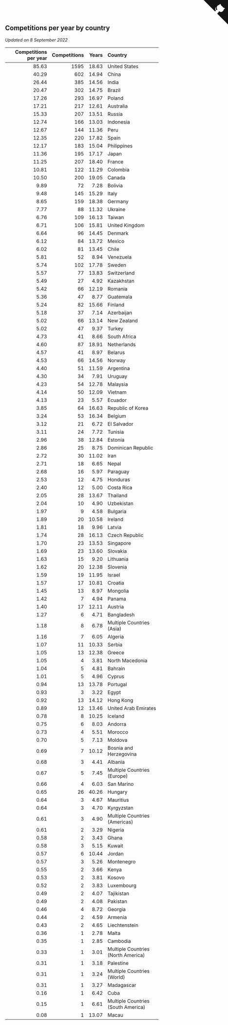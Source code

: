 ## Competitions per year by country

*Updated on  8 September 2022*

| Competitions per year | Competitions | Years | Country |
| ---: | ---: | ---: | :--- |
| 85.63 | 1595 | 18.63 | United States |
| 40.29 | 602 | 14.94 | China |
| 26.44 | 385 | 14.56 | India |
| 20.47 | 302 | 14.75 | Brazil |
| 17.26 | 293 | 16.97 | Poland |
| 17.21 | 217 | 12.61 | Australia |
| 15.33 | 207 | 13.51 | Russia |
| 12.74 | 166 | 13.03 | Indonesia |
| 12.67 | 144 | 11.36 | Peru |
| 12.35 | 220 | 17.82 | Spain |
| 12.17 | 183 | 15.04 | Philippines |
| 11.36 | 195 | 17.17 | Japan |
| 11.25 | 207 | 18.40 | France |
| 10.81 | 122 | 11.29 | Colombia |
| 10.50 | 200 | 19.05 | Canada |
| 9.89 | 72 | 7.28 | Bolivia |
| 9.48 | 145 | 15.29 | Italy |
| 8.65 | 159 | 18.38 | Germany |
| 7.77 | 88 | 11.32 | Ukraine |
| 6.76 | 109 | 16.13 | Taiwan |
| 6.71 | 106 | 15.81 | United Kingdom |
| 6.64 | 96 | 14.45 | Denmark |
| 6.12 | 84 | 13.72 | Mexico |
| 6.02 | 81 | 13.45 | Chile |
| 5.81 | 52 | 8.94 | Venezuela |
| 5.74 | 102 | 17.78 | Sweden |
| 5.57 | 77 | 13.83 | Switzerland |
| 5.49 | 27 | 4.92 | Kazakhstan |
| 5.42 | 66 | 12.19 | Romania |
| 5.36 | 47 | 8.77 | Guatemala |
| 5.24 | 82 | 15.66 | Finland |
| 5.18 | 37 | 7.14 | Azerbaijan |
| 5.02 | 66 | 13.14 | New Zealand |
| 5.02 | 47 | 9.37 | Turkey |
| 4.73 | 41 | 8.66 | South Africa |
| 4.60 | 87 | 18.91 | Netherlands |
| 4.57 | 41 | 8.97 | Belarus |
| 4.53 | 66 | 14.56 | Norway |
| 4.40 | 51 | 11.59 | Argentina |
| 4.30 | 34 | 7.91 | Uruguay |
| 4.23 | 54 | 12.78 | Malaysia |
| 4.14 | 50 | 12.09 | Vietnam |
| 4.13 | 23 | 5.57 | Ecuador |
| 3.85 | 64 | 16.63 | Republic of Korea |
| 3.24 | 53 | 16.34 | Belgium |
| 3.12 | 21 | 6.72 | El Salvador |
| 3.11 | 24 | 7.72 | Tunisia |
| 2.96 | 38 | 12.84 | Estonia |
| 2.86 | 25 | 8.75 | Dominican Republic |
| 2.72 | 30 | 11.02 | Iran |
| 2.71 | 18 | 6.65 | Nepal |
| 2.68 | 16 | 5.97 | Paraguay |
| 2.53 | 12 | 4.75 | Honduras |
| 2.40 | 12 | 5.00 | Costa Rica |
| 2.05 | 28 | 13.67 | Thailand |
| 2.04 | 10 | 4.90 | Uzbekistan |
| 1.97 | 9 | 4.58 | Bulgaria |
| 1.89 | 20 | 10.58 | Ireland |
| 1.81 | 18 | 9.96 | Latvia |
| 1.74 | 28 | 16.13 | Czech Republic |
| 1.70 | 23 | 13.53 | Singapore |
| 1.69 | 23 | 13.60 | Slovakia |
| 1.63 | 15 | 9.20 | Lithuania |
| 1.62 | 20 | 12.38 | Slovenia |
| 1.59 | 19 | 11.95 | Israel |
| 1.57 | 17 | 10.81 | Croatia |
| 1.45 | 13 | 8.97 | Mongolia |
| 1.42 | 7 | 4.94 | Panama |
| 1.40 | 17 | 12.11 | Austria |
| 1.27 | 6 | 4.71 | Bangladesh |
| 1.18 | 8 | 6.78 | Multiple Countries (Asia) |
| 1.16 | 7 | 6.05 | Algeria |
| 1.07 | 11 | 10.33 | Serbia |
| 1.05 | 13 | 12.38 | Greece |
| 1.05 | 4 | 3.81 | North Macedonia |
| 1.04 | 5 | 4.81 | Bahrain |
| 1.01 | 5 | 4.96 | Cyprus |
| 0.94 | 13 | 13.78 | Portugal |
| 0.93 | 3 | 3.22 | Egypt |
| 0.92 | 13 | 14.12 | Hong Kong |
| 0.89 | 12 | 13.46 | United Arab Emirates |
| 0.78 | 8 | 10.25 | Iceland |
| 0.75 | 6 | 8.03 | Andorra |
| 0.73 | 4 | 5.51 | Morocco |
| 0.70 | 5 | 7.13 | Moldova |
| 0.69 | 7 | 10.12 | Bosnia and Herzegovina |
| 0.68 | 3 | 4.41 | Albania |
| 0.67 | 5 | 7.45 | Multiple Countries (Europe) |
| 0.66 | 4 | 6.03 | San Marino |
| 0.65 | 26 | 40.26 | Hungary |
| 0.64 | 3 | 4.67 | Mauritius |
| 0.64 | 3 | 4.70 | Kyrgyzstan |
| 0.61 | 3 | 4.90 | Multiple Countries (Americas) |
| 0.61 | 2 | 3.29 | Nigeria |
| 0.58 | 2 | 3.43 | Ghana |
| 0.58 | 3 | 5.15 | Kuwait |
| 0.57 | 6 | 10.44 | Jordan |
| 0.57 | 3 | 5.26 | Montenegro |
| 0.55 | 2 | 3.66 | Kenya |
| 0.53 | 2 | 3.81 | Kosovo |
| 0.52 | 2 | 3.83 | Luxembourg |
| 0.49 | 2 | 4.07 | Tajikistan |
| 0.49 | 2 | 4.08 | Pakistan |
| 0.46 | 4 | 8.72 | Georgia |
| 0.44 | 2 | 4.59 | Armenia |
| 0.43 | 2 | 4.65 | Liechtenstein |
| 0.36 | 1 | 2.78 | Malta |
| 0.35 | 1 | 2.85 | Cambodia |
| 0.33 | 1 | 3.01 | Multiple Countries (North America) |
| 0.31 | 1 | 3.18 | Palestine |
| 0.31 | 1 | 3.24 | Multiple Countries (World) |
| 0.31 | 1 | 3.27 | Madagascar |
| 0.16 | 1 | 6.42 | Cuba |
| 0.15 | 1 | 6.61 | Multiple Countries (South America) |
| 0.08 | 1 | 13.07 | Macau |


<a href="https://github.com/JustinTimeCuber/wca_statistics" class="github-corner" aria-label="View source on Github"><svg width="80" height="80" viewBox="0 0 250 250" style="fill:#151513; color:#fff; position: absolute; top: 0; border: 0; right: 0;" aria-hidden="true"><path d="M0,0 L115,115 L130,115 L142,142 L250,250 L250,0 Z"></path><path d="M128.3,109.0 C113.8,99.7 119.0,89.6 119.0,89.6 C122.0,82.7 120.5,78.6 120.5,78.6 C119.2,72.0 123.4,76.3 123.4,76.3 C127.3,80.9 125.5,87.3 125.5,87.3 C122.9,97.6 130.6,101.9 134.4,103.2" fill="currentColor" style="transform-origin: 130px 106px;" class="octo-arm"></path><path d="M115.0,115.0 C114.9,115.1 118.7,116.5 119.8,115.4 L133.7,101.6 C136.9,99.2 139.9,98.4 142.2,98.6 C133.8,88.0 127.5,74.4 143.8,58.0 C148.5,53.4 154.0,51.2 159.7,51.0 C160.3,49.4 163.2,43.6 171.4,40.1 C171.4,40.1 176.1,42.5 178.8,56.2 C183.1,58.6 187.2,61.8 190.9,65.4 C194.5,69.0 197.7,73.2 200.1,77.6 C213.8,80.2 216.3,84.9 216.3,84.9 C212.7,93.1 206.9,96.0 205.4,96.6 C205.1,102.4 203.0,107.8 198.3,112.5 C181.9,128.9 168.3,122.5 157.7,114.1 C157.9,116.9 156.7,120.9 152.7,124.9 L141.0,136.5 C139.8,137.7 141.6,141.9 141.8,141.8 Z" fill="currentColor" class="octo-body"></path></svg></a><style>.github-corner:hover .octo-arm{animation:octocat-wave 560ms ease-in-out}@keyframes octocat-wave{0%,100%{transform:rotate(0)}20%,60%{transform:rotate(-25deg)}40%,80%{transform:rotate(10deg)}}@media (max-width:500px){.github-corner:hover .octo-arm{animation:none}.github-corner .octo-arm{animation:octocat-wave 560ms ease-in-out}}</style>
